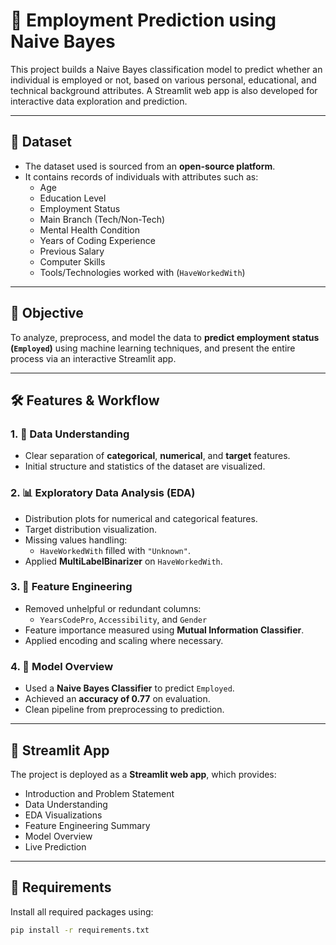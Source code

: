# 💼 Employment Prediction using Naive Bayes

This project builds a Naive Bayes classification model to predict whether an individual is employed or not, based on various personal, educational, and technical background attributes. A Streamlit web app is also developed for interactive data exploration and prediction.

---

## 📁 Dataset

- The dataset used is sourced from an **open-source platform**.
- It contains records of individuals with attributes such as:
  - Age
  - Education Level
  - Employment Status
  - Main Branch (Tech/Non-Tech)
  - Mental Health Condition
  - Years of Coding Experience
  - Previous Salary
  - Computer Skills
  - Tools/Technologies worked with (`HaveWorkedWith`)

---

## 🎯 Objective

To analyze, preprocess, and model the data to **predict employment status (`Employed`)** using machine learning techniques, and present the entire process via an interactive Streamlit app.

---

## 🛠️ Features & Workflow

### 1. 📄 Data Understanding
- Clear separation of **categorical**, **numerical**, and **target** features.
- Initial structure and statistics of the dataset are visualized.

### 2. 📊 Exploratory Data Analysis (EDA)
- Distribution plots for numerical and categorical features.
- Target distribution visualization.
- Missing values handling:
  - `HaveWorkedWith` filled with `"Unknown"`.
- Applied **MultiLabelBinarizer** on `HaveWorkedWith`.

### 3. 🧠 Feature Engineering
- Removed unhelpful or redundant columns:
  - `YearsCodePro`, `Accessibility`, and `Gender`
- Feature importance measured using **Mutual Information Classifier**.
- Applied encoding and scaling where necessary.

### 4. 🧪 Model Overview
- Used a **Naive Bayes Classifier** to predict `Employed`.
- Achieved an **accuracy of 0.77** on evaluation.
- Clean pipeline from preprocessing to prediction.

---

## 🚀 Streamlit App

The project is deployed as a **Streamlit web app**, which provides:

- Introduction and Problem Statement
- Data Understanding
- EDA Visualizations
- Feature Engineering Summary
- Model Overview
- Live Prediction

---

## 🧾 Requirements

Install all required packages using:

```bash
pip install -r requirements.txt
